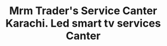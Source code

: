 ---
title: "Mrm Trader's Service Canter Karachi. Led smart tv services Canter"
url: /karachi/mrm-traders-service-canter-karachi-led-smart-tv-services-canter/
shop: electronics
---
